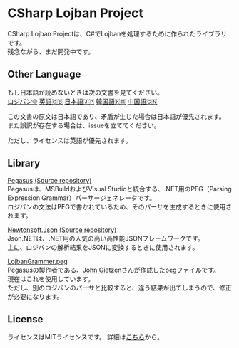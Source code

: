# CSharp Lojban Project

CSharp Lojban Projectは、C#でLojbanを処理するために作られたライブラリです。  
残念ながら、まだ開発中です。

## Other Language

もし日本語が読めないときは次の文書を見てください。  
[ロジバン🌐](https://github.com/skytomo221/CSharp-Lojban-Project/blob/develop/README.md)
[英語🇬🇧](https://github.com/skytomo221/CSharp-Lojban-Project/blob/develop/doc/README.en.md)
[日本語🇯🇵](https://github.com/skytomo221/CSharp-Lojban-Project/blob/develop/doc/README.ja.md)
[韓国語🇰🇷](https://github.com/skytomo221/CSharp-Lojban-Project/blob/develop/doc/README.ko.md)
[中国語🇨🇳](https://github.com/skytomo221/CSharp-Lojban-Project/blob/develop/doc/README.zh.md)

この文書の原文は日本語であり、矛盾が生じた場合は日本語が優先されます。  
また誤訳が存在する場合は、issueを立ててください。

ただし、ライセンスは英語が優先されます。

## Library

[Pegasus](http://otac0n.com/Pegasus/)
[(Source repository)](https://github.com/otac0n/Pegasus)  
Pegasusは、MSBuildおよびVisual Studioと統合する、.NET用のPEG（Parsing Expression Grammar）パーサージェネレータです。  
ロジバンの文法はPEGで書かれているため、そのパーサを生成するときに使用されます。

[Newtonsoft.Json](https://www.newtonsoft.com/json)
[(Source repository)](https://github.com/JamesNK/Newtonsoft.Json)  
Json.NETは、.NET用の人気の高い高性能JSONフレームワークです。  
主に、ロジバンの解析結果をJSONに変換するときに使用されます。

[LojbanGrammer.peg](https://gist.github.com/otac0n/63d8fae45c551c4e8d41c83c53afc17e#file-lojbangrammar-peg)  
Pegasusの製作者である、[John Gietzen](https://gist.github.com/otac0n)さんが作成したpegファイルです。  
現在はこれを使用しています。  
ただし、別のロジバンのパーサと比較すると、違う結果が出てしまうので、修正が必要になります。

## License

ライセンスはMITライセンスです。
詳細は[こちら](https://github.com/skytomo221/CSharp-Lojban-Project/blob/develop/LICENSE)から。
